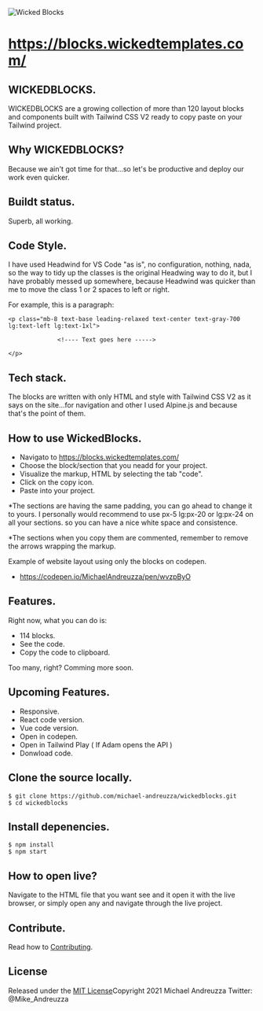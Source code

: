 ![Wicked Blocks](https://github.com/michael-andreuzza/wickedblocks/blob/master/wbGithub.png)

# https://blocks.wickedtemplates.com/


## WICKEDBLOCKS.
WICKEDBLOCKS are a growing collection of more than 120 layout blocks and components built with Tailwind CSS V2 ready to copy paste on your Tailwind project.


## Why WICKEDBLOCKS?
Because we ain't got time for that...so let's be productive and deploy our work even quicker.

## Buildt status.
Superb, all working.

## Code Style.
 I have used Headwind for VS Code "as is", no configuration, nothing, nada, so the way to tidy up the classes is the original Headwing way to do it, but I have probably messed up somewhere, because Headwind was quicker than me to move the class 1 or 2 spaces to left or right.

For example, this is a paragraph:

```
<p class="mb-8 text-base leading-relaxed text-center text-gray-700 lg:text-left lg:text-1xl">

              <!---- Text goes here ----->    
	      
</p>
```

## Tech stack.
The blocks are written with only HTML and style with Tailwind CSS V2 as it says on the site...for navigation and other I used Alpine.js and because that's the point of them.


## How to use WickedBlocks.
- Navigato to https://blocks.wickedtemplates.com/
- Choose the block/section that you neadd for your project.
- Visualize the markup, HTML by selecting the tab "code".
- Click on the copy icon.
- Paste into your project.

*The sections are having the same padding, you can go ahead to change it to yours. I personally would recommend to use px-5 lg:px-20 or lg:px-24 on all your sections. so you can have a nice white space and consistence.

*The sections when you copy them are commented, remember to remove the arrows wrapping the markup.

Example of website layout using only the blocks on codepen.
- https://codepen.io/MichaelAndreuzza/pen/wvzpByO


## Features.
Right now, what you can do is:

- 114 blocks.
- See the code.
- Copy the code to clipboard.

Too many, right? Comming more soon.

## Upcoming Features.
 - Responsive.
 - React code version.
 - Vue code version.
 - Open in codepen.
 - Open in Tailwind Play ( If Adam opens the API )
 - Donwload code.

## Clone the source locally.
```
$ git clone https://github.com/michael-andreuzza/wickedblocks.git
$ cd wickedblocks
```


## Install depenencies.

```
$ npm install
$ npm start

```

## How to open live?
Navigate to the HTML file that you want see and it open it with the live browser, or simply open any and navigate through the live project.


## Contribute.

Read how to [Contributing](https://github.com/michael-andreuzza/wickedblocks/blob/master/contributing.md).

## License
Released under the [MIT License](https://github.com/michael-andreuzza/wickedblocks/blob/master/LICENSE)Copyright 2021 Michael Andreuzza 
Twitter: @Mike_Andreuzza

